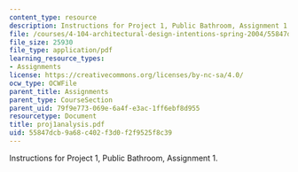 ```yaml
---
content_type: resource
description: Instructions for Project 1, Public Bathroom, Assignment 1.
file: /courses/4-104-architectural-design-intentions-spring-2004/55847dcb9a68c402f3d0f2f9525f8c39_proj1analysis.pdf
file_size: 25930
file_type: application/pdf
learning_resource_types:
- Assignments
license: https://creativecommons.org/licenses/by-nc-sa/4.0/
ocw_type: OCWFile
parent_title: Assignments
parent_type: CourseSection
parent_uid: 79f9e773-069e-6a4f-e3ac-1ff6ebf8d955
resourcetype: Document
title: proj1analysis.pdf
uid: 55847dcb-9a68-c402-f3d0-f2f9525f8c39
---
```

Instructions for Project 1, Public Bathroom, Assignment 1.
